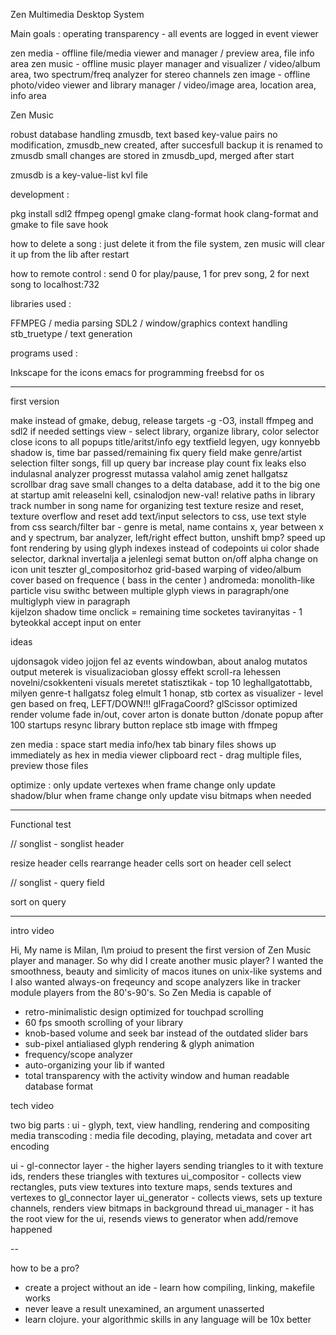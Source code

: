 Zen Multimedia Desktop System

Main goals : operating transparency - all events are logged in event viewer

zen media - offline file/media viewer and manager / preview area, file info area
zen music - offline music player manager and visualizer / video/album area, two spectrum/freq analyzer for stereo channels
zen image - offline photo/video viewer and library manager / video/image area, location area, info area


Zen Music

robust database handling
zmusdb, text based key-value pairs
no modification, zmusdb_new created, after succesfull backup it is renamed to zmusdb
small changes are stored in zmusdb_upd, merged after start

zmusdb is a key-value-list kvl file

development :

pkg install sdl2 ffmpeg opengl gmake clang-format
hook clang-format and gmake to file save hook

how to delete a song : just delete it from the file system, zen music will clear it up from the lib after restart

how to remote control : send 0 for play/pause, 1 for prev song, 2 for next song to localhost:732

libraries used :

FFMPEG / media parsing
SDL2 / window/graphics context handling
stb_truetype / text generation

programs used :

Inkscape for the icons
emacs for programming
freebsd for os

---

first version

make instead of gmake, debug, release targets -g -O3, install ffmpeg and sdl2 if needed
settings view - select library, organize library, color selector
close icons to all popups
title/aritst/info egy textfield legyen, ugy konnyebb shadow is, time bar passed/remaining
fix query field
make genre/artist selection filter songs, fill up query bar
increase play count
fix leaks
elso indulasnal analyzer progresst mutassa valahol amig zenet hallgatsz
scrollbar drag
save small changes to a delta database, add it to the big one at startup
amit releaselni kell, csinalodjon new-val!
relative paths in library
track number in song name for organizing
test texture resize and reset, texture overflow and reset
add text/input selectors to css, use text style from css
search/filter bar - genre is metal, name contains x, year between x and y
spectrum, bar analyzer, left/right effect button, unshift bmp?
speed up font rendering by using glyph indexes instead of codepoints
ui color shade selector, darknal invertalja a jelenlegi semat
button on/off alpha change on icon
unit teszter gl_compositorhoz
grid-based warping of video/album cover based on frequence ( bass in the center )
andromeda:  monolith-like particle visu
swithc between multiple glyph views in paragraph/one multiglyph view in paragraph  
kijelzon shadow
time onclick = remaining time
socketes taviranyitas - 1 byteokkal
accept input on enter

ideas

ujdonsagok video jojjon fel az events windowban, about
analog mutatos output meterek is visualizacioban
glossy effekt
scroll-ra lehessen novelni/csokkenteni visuals meretet
statisztikak - top 10 leghallgatottabb, milyen genre-t hallgatsz foleg elmult 1 honap, stb
cortex as visualizer - level gen based on freq, LEFT/DOWN!!!
glFragaCoord? glScissor optimized render
volume fade in/out, cover arton is
donate button /donate popup after 100 startups
resync library button
replace stb image with ffmpeg

zen media :
space start media
info/hex tab
binary files shows up immediately as hex in media viewer
clipboard rect - drag multiple files, preview those files

optimize :
only update vertexes when frame change
only update shadow/blur when frame change
only update visu bitmaps when needed

---

Functional test

// songlist - songlist header

resize header cells
rearrange header cells
sort on header cell select

// songlist - query field

sort on query


---

intro video

Hi, My name is Milan, I\m proiud to present the first version of Zen Music player and manager.
So why did I create another music player?
I wanted the smoothness, beauty and simlicity of macos itunes on unix-like systems and I also wanted always-on freqeuncy and scope analyzers like in tracker module players from the 80's-90's.
So Zen Media is capable of
- retro-minimalistic design optimized for touchpad scrolling 
- 60 fps smooth scrolling of your library
- knob-based volume and seek bar instead of the outdated slider bars
- sub-pixel antialiased glyph rendering & glyph animation
- frequency/scope analyzer
- auto-organizing your lib if wanted
- total transparency with the activity window and human readable database format

tech video

two big parts : ui - glyph, text, view handling, rendering and compositing
media transcoding : media file decoding, playing, metadata and cover art encoding

ui -
gl-connector layer - the higher layers sending triangles to it with texture ids, renders these triangles with textures
ui_compositor - collects view rectangles, puts view textures into texture maps, sends textures and vertexes to gl_connector layer
ui_generator - collects views, sets up texture channels, renders view bitmaps in background thread
ui_manager - it has the root view for the ui, resends views to generator when add/remove happened

--

how to be a pro?
- create a project without an ide - learn how compiling, linking, makefile works
- never leave a result unexamined, an argument unasserted
- learn clojure. your algorithmic skills in any language will be 10x better